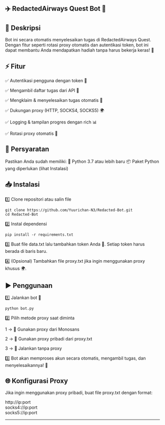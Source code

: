 ## ✈️ RedactedAirways Quest Bot 🛫

## 📝 Deskripsi

Bot ini secara otomatis menyelesaikan tugas di RedactedAirways Quest. Dengan fitur seperti rotasi proxy otomatis dan autentikasi token, bot ini dapat membantu Anda mendapatkan hadiah tanpa harus bekerja keras! 🎉

## ⚡ Fitur

✅ Autentikasi pengguna dengan token 🔑

✅ Mengambil daftar tugas dari API 📜

✅ Mengklaim & menyelesaikan tugas otomatis 🎯

✅ Dukungan proxy (HTTP, SOCKS4, SOCKS5) 🌍

✅ Logging & tampilan progres dengan rich 📊

✅ Rotasi proxy otomatis 🔄

## 🔧 Persyaratan

Pastikan Anda sudah memiliki:
🐍 Python 3.7 atau lebih baru
📦 Paket Python yang diperlukan (lihat Instalasi)

## 📥 Instalasi

1️⃣ Clone repositori atau salin file

```
git clone https://github.com/Yuurichan-N3/Redacted-Bot.git
cd Redacted-Bot
```

2️⃣ Instal dependensi

```
pip install -r requirements.txt
```

3️⃣ Buat file data.txt lalu tambahkan token Anda 🔑. Setiap token harus berada di baris baru.

4️⃣ (Opsional) Tambahkan file proxy.txt jika ingin menggunakan proxy khusus 🌍.

## ▶️ Penggunaan

1️⃣ Jalankan bot 🚀

```
python bot.py
```

2️⃣ Pilih metode proxy saat diminta

1 → 🔗 Gunakan proxy dari Monosans

2 → 🔐 Gunakan proxy pribadi dari proxy.txt

3 → 🚀 Jalankan tanpa proxy


3️⃣ Bot akan memproses akun secara otomatis, mengambil tugas, dan menyelesaikannya! 🎯

## 🌐 Konfigurasi Proxy

Jika ingin menggunakan proxy pribadi, buat file proxy.txt dengan format:

http://ip:port  
socks4://ip:port  
socks5://ip:port


---


